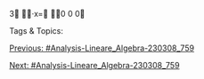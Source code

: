 3
·x=
0
0
0

   Tags & Topics:
   

[Previous: #Analysis-Lineare_Algebra-230308_759](Analysis-Lineare_Algebra-230308_759.md)

[Next: #Analysis-Lineare_Algebra-230308_759](Analysis-Lineare_Algebra-230308_759.md)